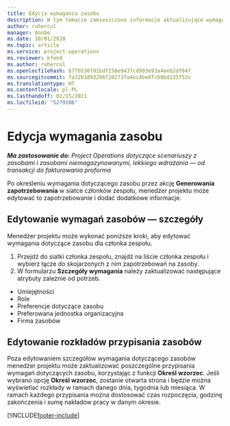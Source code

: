 ```yaml
---
title: Edycja wymagania zasobu
description: W tym temacie zamieszczono informacje aktualizujące wymaganie informacji o zasobach.
author: ruhercul
manager: Annbe
ms.date: 10/01/2020
ms.topic: article
ms.service: project-operations
ms.reviewer: kfend
ms.author: ruhercul
ms.openlocfilehash: 67fb536f91bdf156e9437cd993e93a4eeb2df84f
ms.sourcegitcommit: fa32b1893286f20271fa4ec4be8fc68bd135f53c
ms.translationtype: HT
ms.contentlocale: pl-PL
ms.lasthandoff: 02/15/2021
ms.locfileid: "5279106"
---
```

# <a name="edit-a-resource-requirement"></a>Edycja wymagania zasobu

_**Ma zastosowanie do:** Project Operations dotyczące scenariuszy z zasobami i zasobami niemagazynowanymi, lekkiego wdrażania — od transakcji do fakturowania proforma_

Po określeniu wymagania dotyczącego zasobu przez akcję **Generowania zapotrzebowania** w siatce członków zespołu, menedżer projektu może edytować to zapotrzebowanie i dodać dodatkowe informacje.

## <a name="edit-resource-requirement-details"></a>Edytowanie wymagań zasobów — szczegóły

Menedżer projektu może wykonać poniższe kroki, aby edytować wymagania dotyczące zasobu dla członka zespołu.

1. Przejdź do siatki członka zespołu, znajdź na liście członka zespołu i wybierz łącze do skojarzonych z nim zapotrzebowań na zasoby.
2. W formularzu **Szczegóły wymagania** należy zaktualizować następujące atrybuty zależnie od potrzeb.

- Umiejętności
- Role
- Preferencje dotyczące zasobu
- Preferowana jednostka organizacyjna
- Firma zasobów

## <a name="edit-resource-assignment-contours"></a>Edytowanie rozkładów przypisania zasobów

Poza edytowaniem szczegółów wymagania dotyczącego zasobów menedżer projektu może zaktualizować poszczególne przypisania wymagań dotyczących zasobu, korzystając z funkcji **Określ wzorzec**. Jeśli wybrano opcję **Określ wzorzec**, zostanie otwarta strona i będzie można wyświetlać rozkłady w ramach danego dnia, tygodnia lub miesiąca. W ramach każdego przypisania można dostosować czas rozpoczęcia, godzinę zakończenia i sumę nakładów pracy w danym okresie.

[!INCLUDE[footer-include](../includes/footer-banner.md)]